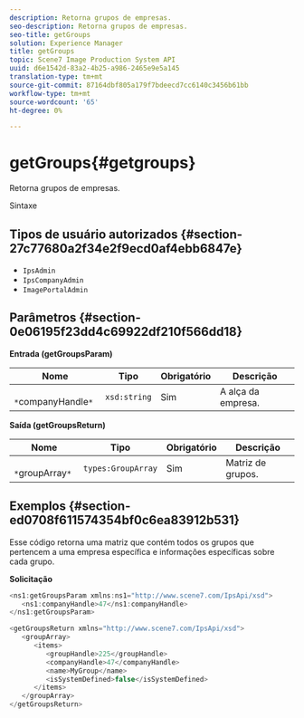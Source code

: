 ```yaml
---
description: Retorna grupos de empresas.
seo-description: Retorna grupos de empresas.
seo-title: getGroups
solution: Experience Manager
title: getGroups
topic: Scene7 Image Production System API
uuid: d6e1542d-83a2-4b25-a986-2465e9e5a145
translation-type: tm+mt
source-git-commit: 87164dbf805a179f7bdeecd7cc6140c3456b61bb
workflow-type: tm+mt
source-wordcount: '65'
ht-degree: 0%

---
```



# getGroups{#getgroups}

Retorna grupos de empresas.

Sintaxe

## Tipos de usuário autorizados {#section-27c77680a2f34e2f9ecd0af4ebb6847e}

* `IpsAdmin`
* `IpsCompanyAdmin`
* `ImagePortalAdmin`

## Parâmetros {#section-0e06195f23dd4c69922df210f566dd18}

**Entrada (getGroupsParam)**

| Nome | Tipo | Obrigatório | Descrição |
|---|---|---|---|
| ` *`companyHandle`*` | `xsd:string` | Sim | A alça da empresa. |

**Saída (getGroupsReturn)**

| Nome | Tipo | Obrigatório | Descrição |
|---|---|---|---|
| ` *`groupArray`*` | `types:GroupArray` | Sim | Matriz de grupos. |

## Exemplos {#section-ed0708f611574354bf0c6ea83912b531}

Esse código retorna uma matriz que contém todos os grupos que pertencem a uma empresa específica e informações específicas sobre cada grupo.

**Solicitação**

```java
<ns1:getGroupsParam xmlns:ns1="http://www.scene7.com/IpsApi/xsd">
   <ns1:companyHandle>47</ns1:companyHandle>
</ns1:getGroupsParam>
```

```java
<getGroupsReturn xmlns="http://www.scene7.com/IpsApi/xsd">
   <groupArray>
      <items>
         <groupHandle>225</groupHandle>
         <companyHandle>47</companyHandle>
         <name>MyGroup</name>
         <isSystemDefined>false</isSystemDefined>
      </items>
   </groupArray>
</getGroupsReturn>
```

